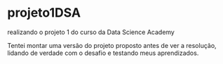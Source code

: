 # projeto1DSA
realizando o projeto 1 do curso da Data Science Academy

Tentei montar uma versão do projeto proposto antes de ver a resolução, lidando de verdade com o desafio e testando meus aprendizados.

